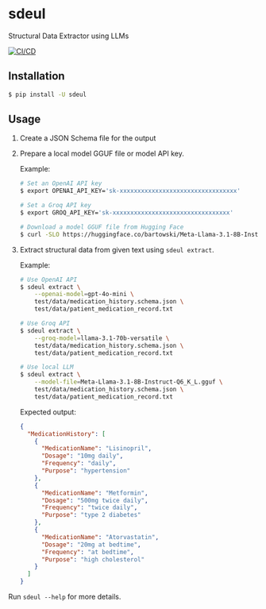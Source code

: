 sdeul
=====

Structural Data Extractor using LLMs

[![CI/CD](https://github.com/dceoy/sdeul/actions/workflows/ci.yml/badge.svg)](https://github.com/dceoy/sdeul/actions/workflows/ci.yml)

Installation
------------

```sh
$ pip install -U sdeul
```

Usage
-----

1.  Create a JSON Schema file for the output

2.  Prepare a local model GGUF file or model API key.

    Example:

    ```sh
    # Set an OpenAI API key
    $ export OPENAI_API_KEY='sk-xxxxxxxxxxxxxxxxxxxxxxxxxxxxxxxxx'

    # Set a Groq API key
    $ export GROQ_API_KEY='sk-xxxxxxxxxxxxxxxxxxxxxxxxxxxxxxxxx'

    # Download a model GGUF file from Hugging Face
    $ curl -SLO https://huggingface.co/bartowski/Meta-Llama-3.1-8B-Instruct-GGUF/resolve/main/Meta-Llama-3.1-8B-Instruct-Q6_K_L.gguf
    ```

3.  Extract structural data from given text using `sdeul extract`.

    Example:

    ```sh
    # Use OpenAI API
    $ sdeul extract \
        --openai-model=gpt-4o-mini \
        test/data/medication_history.schema.json \
        test/data/patient_medication_record.txt

    # Use Groq API
    $ sdeul extract \
        --groq-model=llama-3.1-70b-versatile \
        test/data/medication_history.schema.json \
        test/data/patient_medication_record.txt

    # Use local LLM
    $ sdeul extract \
        --model-file=Meta-Llama-3.1-8B-Instruct-Q6_K_L.gguf \
        test/data/medication_history.schema.json \
        test/data/patient_medication_record.txt
    ```

    Expected output:

    ```json
    {
      "MedicationHistory": [
        {
          "MedicationName": "Lisinopril",
          "Dosage": "10mg daily",
          "Frequency": "daily",
          "Purpose": "hypertension"
        },
        {
          "MedicationName": "Metformin",
          "Dosage": "500mg twice daily",
          "Frequency": "twice daily",
          "Purpose": "type 2 diabetes"
        },
        {
          "MedicationName": "Atorvastatin",
          "Dosage": "20mg at bedtime",
          "Frequency": "at bedtime",
          "Purpose": "high cholesterol"
        }
      ]
    }
    ```

Run `sdeul --help` for more details.
